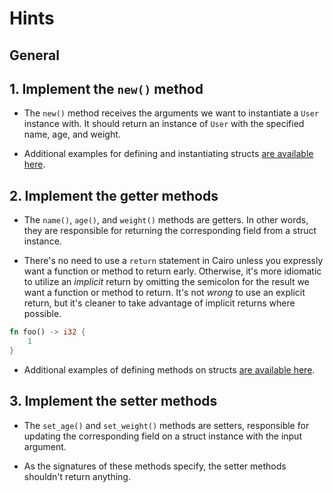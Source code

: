 # Hints

## General

## 1. Implement the `new()` method

- The `new()` method receives the arguments we want to instantiate a `User` instance with.
  It should return an instance of `User` with the specified name, age, and weight.

- Additional examples for defining and instantiating structs [are available here][structs].

## 2. Implement the getter methods

- The `name()`, `age()`, and `weight()` methods are getters.
  In other words, they are responsible for returning the corresponding field from a struct instance.

- There's no need to use a `return` statement in Cairo unless you expressly want a function or method to return early.
  Otherwise, it's more idiomatic to utilize an _implicit_ return by omitting the semicolon for the result we want a function or method to return.
  It's not _wrong_ to use an explicit return, but it's cleaner to take advantage of implicit returns where possible.

```rust
fn foo() -> i32 {
    1
}
```

- Additional examples of defining methods on structs [are available here][methods].

## 3. Implement the setter methods

- The `set_age()` and `set_weight()` methods are setters, responsible for updating the corresponding field on a struct instance with the input argument.

- As the signatures of these methods specify, the setter methods shouldn't return anything.

[structs]: https://book.cairo-lang.org/ch05-01-defining-and-instantiating-structs.html
[methods]: https://book.cairo-lang.org/ch05-03-method-syntax.html
